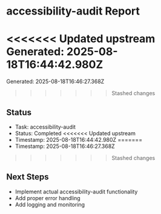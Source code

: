 # accessibility-audit Report

<<<<<<< Updated upstream
Generated: 2025-08-18T16:44:42.980Z
=======
Generated: 2025-08-18T16:46:27.368Z
>>>>>>> Stashed changes

## Status
- Task: accessibility-audit
- Status: Completed
<<<<<<< Updated upstream
- Timestamp: 2025-08-18T16:44:42.980Z
=======
- Timestamp: 2025-08-18T16:46:27.368Z
>>>>>>> Stashed changes

## Next Steps
- Implement actual accessibility-audit functionality
- Add proper error handling
- Add logging and monitoring
